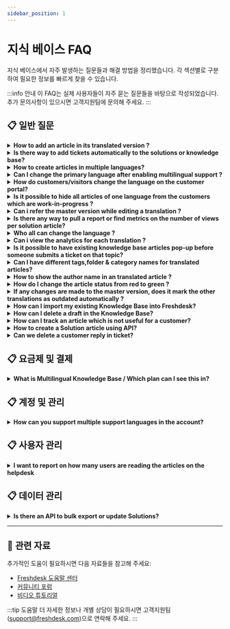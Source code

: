 ```yaml
---
sidebar_position: 1
---
```


# 지식 베이스 FAQ

지식 베이스에서 자주 발생하는 질문들과 해결 방법을 정리했습니다. 각 섹션별로 구분하여 필요한 정보를 빠르게 찾을 수 있습니다.

:::info 안내
이 FAQ는 실제 사용자들이 자주 묻는 질문들을 바탕으로 작성되었습니다. 추가 문의사항이 있으시면 고객지원팀에 문의해 주세요.
:::


## 📋 일반 질문

<details>
<summary><strong>How to add an article in its translated version ?</strong></summary>

Please navigate to the **solutions **tab on the global header** -> click on the category ->** where you could open the **folder of articles.** When you click on **"show languages",** you would see the icons of the languages supported in your helpdesk.Kindly add the article's translation under each icon in the respective languages. This would make them available in the language chosen in the **drop-down** on the customer portal.You could make an entire folder of articles in one language by following the same instructions.

</details>

<details>
<summary><strong>Is there way to add tickets automatically to the solutions or knowledge base?</strong></summary>

Any email sent to kbase@.freshdesk.com from your agent email address would be created as a draft solution article inside your Freshdesk Account. You can choose to have this email address added as a bcc email if you'd like to have all tickets automatically added to the knowledge base or you can also manually forward the tickets to this email address, which would save them as solution article drafts.

</details>

<details>
<summary><strong>How to create articles in multiple languages?</strong></summary>

You would be having customers all around the world and our helpdesk does support a global reach to customers in their respective languages. The feature that aids this is called **"Multilingual Support"** which is available from our **Garden** plan.Say, for example, you would want to support articles in Chinese, French, apart from English which is your default/primary portal language. Please navigate to **관리자 -> 계정 -> Helpdesk Settings** where you would see an option called **"Manage Languages"** which would allow you to add Chinese and French as well. Next, to these languages, you would have an option called **"Hidden on portal"** which when clicked upon would make the language visible on the portal.

</details>

<details>
<summary><strong>Can I change the primary language after enabling multilingual support ?</strong></summary>

Once you add supported languages, you would not be able to change your primary language. However, we would be able to change the Primary Language for your account from the backend.Kindly write to support@freshdesk.com about the same and one of our agents would get in contact with you to assist in processing the same.

</details>

<details>
<summary><strong>How do customers/visitors change the language on the customer portal?</strong></summary>

For verified customers, the portal is displayed in the language they have chosen in their** profile.**Generally, when a user lands on the customer portal they would be able to view the portal in other languages by clicking on the **drop-down** displayed at the right end of the navigation bar.![Image](https://s3.amazonaws.com/cdn.freshdesk.com/data/helpdesk/attachments/production/50009243604/original/zh7FLTh4ZXhelOxEo8FYtD8TejPnf46qxw.png?1692714731)

</details>

<details>
<summary><strong>Is it possible to hide all articles of one language from the customers which are work-in-progress ?</strong></summary>

Please navigate to **관리자 -> 계정 -> Helpdesk Settings ->** to add **"supported languages" **by setting up multilingual support. They are by default hidden from the customer portal.You can change its visibility clicking on the **eye** beside each language which would make it visible on the portal.

</details>

<details>
<summary><strong>Can i refer the master version while editing a translation ?</strong></summary>

Please go to **Solutions tab -> **Click on the **category ->** open the **article **which has to be translated where you would see an option called **"Show master" **on the right end of the header.When you click on this, the article appears in the **primary language** next to the space given for you to put down the translated version of the same.

</details>

<details>
<summary><strong>Is there any way to pull a report or find metrics on the number of views per solution article?</strong></summary>

This is not available as a report as such, but if you open a solution folder, on the right, you'd be able to view the number of likes, along with the number of views for each solution article.![Image](https://s3.amazonaws.com/cdn.freshdesk.com/data/helpdesk/attachments/production/42920696/original/K-WakVMv-8a2CSj-ORg3P1FGyNcFvSjJ7Q.png?1547649529)There is also an option to **reset** these numbers inside each article on the bottom right under **Analytics**.![Image](https://s3.amazonaws.com/cdn.freshdesk.com/data/helpdesk/attachments/production/42920496/original/2spXFnnWi3YEZ3DuVHX48fziKLAw9c5azw.png?1547649112)You can also [integrate with Google Analytics](https://support.freshdesk.com/support/solutions/articles/6249-the-google-analytics-app) to derive these metrics with further details.

</details>

<details>
<summary><strong>Who all can change the language ?</strong></summary>

The users need not be logged in to change the language of the portal. Please navigate to the **customer portal** as a user to see the dropdown of your languages supported in your helpdesk. When you select from this list, the portal is available in that chosen language.![Image](https://s3.amazonaws.com/cdn.freshdesk.com/data/helpdesk/attachments/production/50008957839/original/LcWdsw5EB9yVxTVHPqusH2RcRFg1NoFU9A.png?1689936155)As of now, there is no feature to restrict this to only logged in users. You could always keep the language hidden by not clicking the eye icon (which makes it visible on the portal) next to it in the **관리자 -> 계정 -> Helpdesk Settings -> Manage Languages.**![Image](https://s3.amazonaws.com/cdn.freshdesk.com/data/helpdesk/attachments/production/50008957853/original/pXy4gqrfw5uDUo8jU42BcbfbMb0zXWy9hA.png?1689936314)

</details>

<details>
<summary><strong>Can i view the analytics for each translation ?</strong></summary>

Please navigate to **Solutions tab -> Click on the category -> open the article** and click on its translation.Here, you would be able to see the article properties to the right of it where the** "Analytics" **is displayed at the bottom.The overall analytics can be viewed in the **master** version of the article.

</details>

<details>
<summary><strong>Is it possible to have existing knowledge base articles pop-up before someone submits a ticket on that topic?</strong></summary>

Once you have populated your knowledge base articles, you can setup your support portal to "auto-suggest" solutions that are in line with a customers' query(Ticket Subject) when they are submitting a ticket.If you navigate to **Admin > Channels > Portal --> Settings** tab, you would see an option called **"****Auto-suggest solutions while creating a new ticket", **available under** "User Permissions for portal" --> ****Who can submit a new ticket on portal.**You could turn this option on and each time when the customer starts submitting a ticket, based on the text added to the Subject, corresponding Solution Articles would be auto-suggested.

</details>

<details>
<summary><strong>Can I have different tags,folder & category names for translated articles?</strong></summary>

You could have different tags, folders or categories for translated articles. To have this done, while editing the translated article, there are a few properties below the editor that enables us to have tags,category,folder names in the tab of the solution article for that particular supported language.

</details>

<details>
<summary><strong>How to show the author name in an translated article ?</strong></summary>

You could make the author name to be displayed for each of the Solution Articles, on your Support Portal.To have this done, kindly enable the** Show Author Names** option under **Admin > Channels > Portals**![Image](https://s3.amazonaws.com/cdn.freshdesk.com/data/helpdesk/attachments/production/50008298756/original/HElqN86vM1b4sOZtf6yYEUxQRN_iA8SbPw.png?1683550420)**Click on Edit next to the name of the Portal****![Image](https://s3.amazonaws.com/cdn.freshdesk.com/data/helpdesk/attachments/production/50008298760/original/0zEGzT7EwxmVWfVpMU8Kt1Y2KjGrRadOog.png?1683550441)****Manage Sections > Knowledge base**Check the box that says "Display author name on this portal"![Image](https://s3.amazonaws.com/cdn.freshdesk.com/data/helpdesk/attachments/production/50008298791/original/PqE4AEhuCrroK_ySQ_c95VcaBGFeDfgwZQ.png?1683550562)

</details>

<details>
<summary><strong>How do I change the article status from red to green ?</strong></summary>

An article has a translation marked in red because the translation has not been updated after making changes to the master version of the article. It would turn green once you mark the translation as "up to date".Please navigate to the **Solutions tab -> click on the category -> open the particular article **in the folder and Click on **Edit** to make changes to the article.Within the article, kindly choose the respective translation (as it is outdated, it would be highlighted in **red**) -> click on **Mark This Translation as Up-to-date** on the top right corner of the page. Upon saving this, the article status or the translation icon would be available in green.

</details>

<details>
<summary><strong>If any changes are made to the master version, does it mark the other translations as outdated automatically ?</strong></summary>

When changes are made to the master article in the Solutions tab, please note that you would find an option to **"Mark other Translations as outdated"** at the right side of this article.Within the translation, you have the option to make the changes to match the master version and mark the **"translation as up to date".**

</details>

<details>
<summary><strong>How can I import my existing Knowledge Base into Freshdesk?</strong></summary>

We will be able to import an existing Knowledge Base onto your Freshdesk Account. Please write to support@freshdesk.com with **the CSV file** of your current Knowledge Base and one of our agents will get in touch with you to check the data and process your import.

</details>

<details>
<summary><strong>How can I delete a draft in the Knowledge Base?</strong></summary>

Under the **Solutions** tab, you would find **All drafts** under the filter![Image](https://s3.amazonaws.com/cdn.freshdesk.com/data/helpdesk/attachments/production/50008948145/original/bQrRhTQwyGJlYlW4NqSuPFbUS5jCoABrSA.png?1689859478)You can click edit/delete icon on any of these drafts which would take you to the Solutions edit/delete confirmation page.![Image](https://s3.amazonaws.com/cdn.freshdesk.com/data/helpdesk/attachments/production/50008948192/original/kR8plMWpz-60-f0pRsDBKRX5xwRJjv9J3w.png?1689859585)You will have to re-enter the title of the article for confirmation of deletion - this is to prevent any accidental deletion of articles.![Image](https://s3.amazonaws.com/cdn.freshdesk.com/data/helpdesk/attachments/production/50008948223/original/ZRyIIrINoUAd-_rJNreyxLyZhNZA7g3klg.png?1689859651)Please note that **this action cannot be undone**.

</details>

<details>
<summary><strong>How can I track an article which is not useful for a customer?</strong></summary>

When an article is published, there is a message at the bottom which says "Did you find it helpful?" which is basically a yes or no question. Upon giving a negative feedback, it creates a new ticket within the portal. Feedback on the article is visible in the Feedback section in the specific Article View page.This way you could resolve these tickets and address the negative feedback as well all from one place.

</details>

<details>
<summary><strong>How to create a Solution article using API?</strong></summary>

This [link](https://developers.freshdesk.com/api/#solutions) has the detailed procedure to create or edit a Solution article using API.

</details>

<details>
<summary><strong>Can we delete a customer reply in ticket?</strong></summary>

No, a customer's response in a ticket can never be deleted by agents and also the customers themselves cannot revert back their replies.

</details>


## 📋 요금제 및 결제

<details>
<summary><strong>What is Multilingual Knowledge Base / Which plan can I see this in?</strong></summary>

The multilingual knowledge base is when you can display your solution articles in the languages configured in your helpdesk. Please navigate to **Admin > Account > Helpdesk Settings >** where you have an option called **'Manage Languages'**.Please click on this to set up other languages apart from the primary language which would be available on the customer portal after configuration.Say, for instance, you add French and Spanish to this list and your default language is English, as a customer, they would see the **language dropdown** at the right end of the navigation bar. Upon choosing the language in the list, the solution articles would display in the chosen language.This feature is available from the Garden plan. Feel free to reach out to support@freshdesk.com in order to upgrade or know more about the feature.

</details>


## 📋 계정 및 관리

<details>
<summary><strong>How can you support multiple support languages in the account?</strong></summary>

You would be having customers all around the world and our help desk does support a global reach to customers in their respective languages. This feature that aids this is called **"Multilingual Support"** which is available from our garden plan.Please navigate to **관리자 -> 계정 -> Helpdesk Settings** where you would see an option called "**Manage Languages**" which would allow you to add **supported languages**. When you click on manage languages, you would see an eye option which when clicked upon would be visible on the portal. By default, they are hidden.Freshdesk has 30+ languages for multilingual support. There is no limit on the number of languages for each account.

</details>


## 📋 사용자 관리

<details>
<summary><strong>I want to report on how many users are reading the articles on the helpdesk</strong></summary>

You can view this from the Solutions section in your Freshdesk. Next to the article you will be able to see the number of Views by your customers. You can also view the number of likes and dislikes.You can also [create your own knowledge base reports](https://support.freshdesk.com/en/support/solutions/articles/50000002837) if you're on the **Estate** plan or above.

</details>


## 📋 데이터 관리

<details>
<summary><strong>Is there an API to bulk export or update Solutions?</strong></summary>

Yes, refer this [link](https://developers.freshdesk.com/api/#solutions) to get the API details to export or update Solutions articles and folders.You can also do this by navigating to **Admin > Account > Account Details > and click on 'Export'**. This will send a downloadable link to the registered agent email address, clicking on which would download a folder containing Solutions in XML format, along with other account information.  Please note that only Agents with the 'Account Administrator' role would have access to Account Settings and only these agents would be able to trigger an account export.

</details>


---

## 🔗 관련 자료

추가적인 도움이 필요하시면 다음 자료들을 참고해 주세요:

- [Freshdesk 도움말 센터](https://support.freshdesk.com)
- [커뮤니티 포럼](https://community.freshworks.com)
- [비디오 튜토리얼](https://freshdesk.com/resources/videos)

:::tip 도움말
더 자세한 정보나 개별 상담이 필요하시면 고객지원팀(support@freshdesk.com)으로 연락해 주세요.
:::
